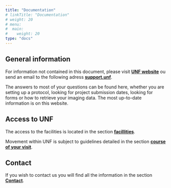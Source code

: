 ```yaml
---
title: "Documentation"
# linkTitle: "Documentation"
# weight: 20
# menu:
#  main:
#    weight: 20
type: "docs"
---
```


## General information

For information not contained in this document, please visit <a href="http://www.unf-montreal.ca" target="blank"><b>UNF website</b></a> ou send an email to the following adress **[support.unf](mailto:support.unf@criugm.qc.ca?subject=Information)**.

The answers to most of your questions can be found here, whether you are setting up a protocol, looking for project submission dates, looking for forms or how to retrieve your imaging data. The most up-to-date information is on this website.

## Access to UNF

The access to the facilities is located in the section __[facillities](./facility)__.

Movement within UNF is subject to guidelines detailed in the section __[course of your visit](./your_study/visit)__.  

## Contact

If you wish to contact us you will find all the information in the section <a href="http://www.unf-montreal.ca/fr/contact" target="blank"><b>Contact</b></a>.
